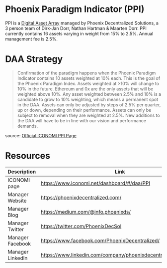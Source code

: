 # Phoenix Paradigm Indicator (PPI)
PPI is a [Digital Asset Array](../Digital-Asset-Arrays.md) managed by Phoenix Decentralized Solutions, a 3 person team of Dirk-Jan Dorr, Nathan Hartman & Maarten Dorr. PPI currently contains 16 assets varying in weight from 15% to 2.5%. Annual management fee is 2.5%.

# DAA Strategy
> Confirmation of the paradigm happens when the Phoenix Paradigm Indicator contains 10 assets weighted at 10% each. This is the goal of the Phoenix Paradigm Index. Assets weighted at >10% will change to 10% in the future. Ethereum and 0x are the only assets that will be weighted above 10%. Any asset weighted between 2.5% and 10% is a candidate to grow to 10% weighting, which means a permanent spot in the DAA. Assets can only be adjusted by steps of 2.5% per quarter, up or down, depending on their performance. Assets can only be subject to removal when they are weighted at 2.5%. New additions to the DAA will have to be in line with our vision and performance demands.

source: [Official ICONOMI PPI Page](https://www.iconomi.net/dashboard/#/daa/PPI)

# Resources
Description | Link 
---|---
ICONOMI page | https://www.iconomi.net/dashboard/#/daa/PPI
Manager Website | https://phoenixdecentralized.com/
Manager Blog | https://medium.com/@info.phoenixds/
Manager Twitter | https://twitter.com/PhoenixDecSol
Manager Facebook | https://www.facebook.com/PhoenixDecentralized/
Manager LinkedIn | https://www.linkedin.com/company/phoenixdecentralizedsolutions/
